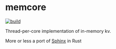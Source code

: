 # memcore
[![build](https://github.com/SarthakMakhija/memcore/actions/workflows/build.yml/badge.svg)](https://github.com/SarthakMakhija/memcore/actions/workflows/build.yml)

Thread-per-core implementation of in-memory kv. 

More or less a port of [Sphinx](https://github.com/penberg/sphinx) in Rust
